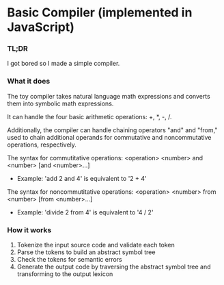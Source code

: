 # Basic Compiler (implemented in JavaScript)


### TL;DR
I got bored so I made a simple compiler. 


### What it does
The toy compiler takes natural language math expressions and converts them into symbolic math expressions. 

It can handle the four basic arithmetic operations: +, *, -, /. 

Additionally, the compiler can handle chaining operators "and" and "from," used to chain additional operands for commutative and noncommutative operations, respectively. 

The syntax for commutitative operations: \<operation> \<number> and \<number> [and \<number>...]
- Example: 'add 2 and 4' is equivalent to '2 + 4'

The syntax for noncommutitative operations: \<operation> \<number> from \<number> [from \<number>...]
- Example: 'divide 2 from 4' is equivalent to '4 / 2'


### How it works
1. Tokenize the input source code and validate each token
2. Parse the tokens to build an abstract symbol tree
3. Check the tokens for semantic errors
4. Generate the output code by traversing the abstract symbol tree and transforming to the output lexicon



